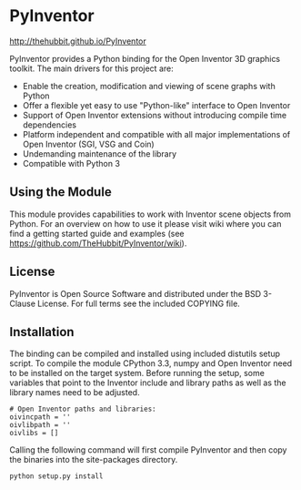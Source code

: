 PyInventor
==========

http://thehubbit.github.io/PyInventor

PyInventor provides a Python binding for the Open Inventor 3D graphics toolkit. The main drivers for this project are:
- Enable the creation, modification and viewing of scene graphs with Python
- Offer a flexible yet easy to use "Python-like" interface to Open Inventor
- Support of Open Inventor extensions without introducing compile time dependencies
- Platform independent and compatible with all major implementations of Open Inventor  (SGI, VSG and Coin)
- Undemanding maintenance of the library
- Compatible with Python 3

## Using the Module
This module provides capabilities to work with Inventor scene objects from Python. For an overview on how to use it please visit wiki where you can find a getting started guide and examples (see https://github.com/TheHubbit/PyInventor/wiki). 

## License
PyInventor is Open Source Software and distributed under the BSD 3-Clause License. For full terms see the included COPYING file.

## Installation
The binding can be compiled and installed using included distutils setup script. To compile the module CPython 3.3, numpy and Open Inventor need to be installed on the target system. Before running the setup, some variables that point to the Inventor include and library paths as well as the library names need to be adjusted.
```
# Open Inventor paths and libraries:
oivincpath = ''
oivlibpath = ''
oivlibs = []
```

Calling the following command will first compile PyInventor and then copy the binaries into the site-packages directory.
```
python setup.py install
```

